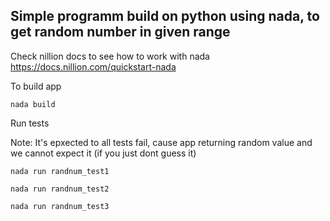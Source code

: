 ## Simple programm build on python using nada, to get random number in given range

Check nillion docs to see how to work with nada https://docs.nillion.com/quickstart-nada

To build app
```
nada build
```
Run tests

Note: It's epxected to all tests fail, cause app returning random value and we cannot expect it (if you just  dont guess it)

```
nada run randnum_test1
```
```
nada run randnum_test2
```
```
nada run randnum_test3
```
